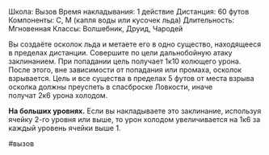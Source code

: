 Школа: Вызов
Время накладывания: 1 действие
Дистанция: 60 футов
Компоненты: С, М (капля воды или кусочек льда)
Длительность: Мгновенная
Классы: Волшебник, Друид, Чародей

Вы создаёте осколок льда и метаете его в одно существо, находящееся в пределах дистанции. Совершите по цели дальнобойную атаку заклинанием. При попадании цель получает 1к10 колющего урона. После этого, вне зависимости от попадания или промаха, осколок взрывается. Цель и все существа в пределах 5 футов от места взрыва осколка должны преуспеть в спасброске Ловкости, иначе получат 2к6 урона холодом.

**На больших уровнях.** Если вы накладываете это заклинание, используя ячейку 2-го уровня или выше, то урон холодом увеличивается на 1к6 за каждый уровень ячейки выше 1.

#вызов